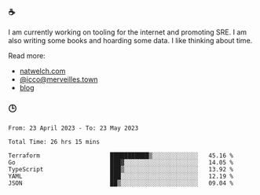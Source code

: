 ### ☕

I am currently working on tooling for the internet and promoting SRE. I am also writing some books and hoarding some data. I like thinking about time. 

Read more:

 - [natwelch.com](https://natwelch.com)
 - [@icco@merveilles.town](https://merveilles.town/@icco)
 - [blog](https://writing.natwelch.com)

### 🕒

<!--START_SECTION:waka-->

```text
From: 23 April 2023 - To: 23 May 2023

Total Time: 26 hrs 15 mins

Terraform                    ███████████▒░░░░░░░░░░░░░   45.16 %
Go                           ███▓░░░░░░░░░░░░░░░░░░░░░   14.05 %
TypeScript                   ███▒░░░░░░░░░░░░░░░░░░░░░   13.92 %
YAML                         ███░░░░░░░░░░░░░░░░░░░░░░   12.19 %
JSON                         ██▒░░░░░░░░░░░░░░░░░░░░░░   09.04 %
```

<!--END_SECTION:waka-->
